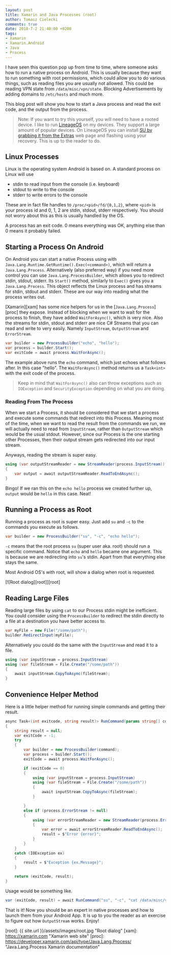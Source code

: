 ```yaml
---
layout: post
title: Xamarin and Java Processes (root)
author: Tomasz Cielecki
comments: true
date: 2018-7-2 21:40:00 +0200
tags:
- Xamarin
- Xamarin.Android
- Java
- Process
---
```


I have seen this question pop up from time to time, where someone asks how to run a native process on Android.
This is usually because they want to run something with root permissions, which could allow you to do various things, such as reading files you are usually not allowed. This could be reading VPN state from `/data/misc/vpn/state`. Blocking Advertisements by adding domains to `/etc/hosts` and much more.

This blog post will show you how to start a Java process and read the exit code, and the output from the process.

> Note: If you want to try this yourself, you will need to have a rooted device. I like to run [LineageOS][los] on my devices. They support a large amount of popular devices.
On LineageOS you can install [SU by grabbing it from the Extras][lossu] web page and flashing using your recovery. This is up to the reader to do.

## Linux Processes
Linux is the operating system Android is based on. A standard process on Linux will use

* stdin to read input from the console (i.e. keyboard)
* stdout to write to the console
* stderr to write errors to the console

These are in fact file handles to `/proc/<pid>/fd/{0,1,2}`, where `<pid>` is your process id and 0, 1, 2 are stdin, stdout, stderr respectively. You should not worry about this as this is usually handled by the OS.

A process has an exit code. 0 means everything was OK, anything else than 0 means it probably failed.

## Starting a Process On Android
On Android you can start a native Process using with `Java.Lang.Runtime.GetRuntime().Exec(<command>)`, which will return a `Java.Lang.Process`. Alternatively (also preferred way) if you need more control you can use `Java.Lang.ProcessBuilder`, which allows you to redirect stdin, stdout, stderr. Its `Start()` method, similarly to `Exec()` gives you a `Java.Lang.Process`. This object reflects the Linux process and has streams for stdin, stdout and stderr. These are our way into reading what the process writes out.

[Xamarin][xam] has some nice helpers for us in the [`Java.Lang.Process`][proc] they expose. Instead of blocking when we want to wait for the process to finish, they have added `WaitForAsync()`, which is very nice. Also the streams for stdin, stdout and stderr are nice C# Streams that you can read and write to very easily. Namely `InputStream`, `OutputStream` and `ErrorStream`.

```csharp
var builder = new ProcessBuilder("echo", "hello");
var process = builder.Start();
var exitCode = await process.WaitForAsync();
```

The example above runs the `echo` command, which just echoes what follows after. In this case "hello". The `WaitForAsync()` method returns us a `Task<int>` with the exit code of the process.

> Keep in mind that `WaitForAsync()` also can throw exceptions such as `IOException` and `SecurityException` depending on what you are doing.

### Reading From The Process
When we start a Process, it should be considered that we start a process and execute some commands that redirect into this Process. Meaning most of the time, when we want to read the result from the commands we run, we will actually need to read from `InputStream`, rather than `OutputStream` which would be the usual stdout. However, since our Process is the one starting other Processes, then their output stream gets redirected into our input stream.

Anyways, reading the stream is super easy.

```csharp
using (var outputStreamReader = new StreamReader(process.InputStream))
{
    var output = await outputStreamReader.ReadToEndAsync();
}
```

Bingo! If we ran this on the `echo hello` process we created further up, `output` would be `hello` in this case. Neat!

## Running a Process as Root
Running a process as root is super easy. Just add `su` and `-c` to the commands you execute as follows.

```csharp
var builder = new ProcessBuilder("su", "-c", "echo hello");
```

`-c` means that the root process `su` (super user aka. root) should run a specific command. Notice that `echo` and `hello` became one argument. This is because we are redirecting into `su`'s stdin. Apart from that everything else stays the same.

Most Android OS's with root, will show a dialog when root is requested.

[![Root dialog][root]][root]

## Reading Large Files
Reading large files by using `cat` to our Process stdin might be inefficient. You could consider using the `ProcessBuilder` to redirect the stdin directly to a file at a destination you have better access to.

```csharp
var myFile = new File("/some/path");
builder.RedirectInput(myFile);
```

Alternatively you could do the same with the `InputStream` and read it to a file.

```csharp
using (var inputStream = process.InputStream)
using (var fileStream = File.Create("/some/path"))
{
    await inputStream.CopyToAsync(fileStream);
}
```

## Convenience Helper Method
Here is a little helper method for running simple commands and getting their result.

```csharp
async Task<(int exitcode, string result)> RunCommand(params string[] command)
{
    string result = null;
    var exitCode = -1;
    try
    {
        var builder = new ProcessBuilder(command);
        var process = builder.Start();
        exitCode = await process.WaitForAsync();

        if (exitCode == 0)
        {
            using (var inputStream = process.InputStream)
            using (var fileStream = File.Create("/some/path"))
            {
                await inputStream.CopyToAsync(fileStream);
            }

        }
        else if (process.ErrorStream != null)
        {
            using (var errorStreamReader = new StreamReader(process.ErrorStream))
            {
                var error = await errorStreamReader.ReadToEndAsync();
                result = $"Error {error}";
            }
        }
    }
    catch (IOException ex)
    {
        result = $"Exception {ex.Message}";
    }

    return (exitCode, result);
}
```

Usage would be something like.

```csharp
var (exitCode, result) = await RunCommand("su", "-c", "cat /data/misc/vpn/state");
```

That is it! Now you should be an expert in native processes and how to launch them from your Android App. It is up to you the reader as an exercise to figure out how `OutputStream` works. Enjoy!

[los]: https://lineageos.org/ "LineageOS Android Distribution web site"
[lossu]: https://download.lineageos.org/extras "LineageOS Extras Downloads"
[root]: {{ site.url }}/assets/images/root.jpg "Root dialog"
[xam]: https://xamarin.com "Xamarin web site"
[proc]: https://developer.xamarin.com/api/type/Java.Lang.Process/ "Java.Lang.Process Xamarin documentation"
